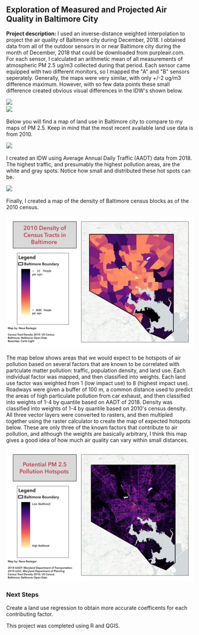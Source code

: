 ## Exploration of Measured and Projected Air Quality in Baltimore City 
**Project description:** I used an inverse-distance weighted interpolation to project the air quality of Baltimore city during December, 2018. I obtained data from all of the outdoor sensors in or near Baltimore city during the month of December, 2018 that could be downloaded from purpleair.com. For each sensor, I calculated an arithmetic mean of all measurements of atmospheric PM 2.5 ug/m3 collected during that period. 
Each sensor came equipped with two different monitors, so I mapped the "A" and "B" sensors seperately. Generally, the maps were very similar, with only +/-2 ug/m3 difference maximum. However, with so few data points these small difference created obvious visual differences in the IDW's shown below. 


<img src="/images/AsensorsFinalMap.png?raw=TRUE"/>
<br>
<img src="/images/BsensorsFinalMap.png?raw=TRUE"/>

Below you will find a map of land use in Baltimore city to compare to my maps of PM 2.5. Keep in mind that the most recent available land use data is from 2010. 

<img src="/images/LULC_Map.png?raw=TRUE"/>

I created an IDW using Average Annual Daily Traffic (AADT) data from 2018. The highest traffic, and presumably the highest pollution areas, are the white and gray spots. Notice how small and distributed these hot spots can be. 

<img src="/images/AADT_map_img.png?raw=TRUE"/>

Finally, I created a map of the density of Baltimore census blocks as of the 2010 census.

<img src="/images/Density.png?raw=TRUE"/>

The map below shows areas that we would expect to be hotspots of air pollution based on several factors that are known to be correlated with partculate matter pollution: traffic, population density, and land use. Each individual factor was mapped, and then classified into weights. Each land use factor was weighted from 1 (low impact use) to 8 (highest impact use). Roadways were given a buffer of 100 m, a common distance used to predict the areas of high particulate pollution from car exhaust, and then classified into weights of 1-4 by quantile based on AADT of 2018. Density was classified into weights of 1-4 by quantile based on 2010's census density. All three vector layers were converted to rasters, and then multipled together using the raster calculator to create the map of expected hotspots below. 
These are only three of the known factors that contribute to air pollution, and although the weights are basically arbitrary, I think this map gives a good idea of how much air quality can vary within small distances. 


<img src="/images/project_3.png?raw=TRUE"/>

<br>

### Next Steps
Create a land use regression to obtain more accurate coefficents for each contributing factor. 

This project was completed using R and QGIS. 
